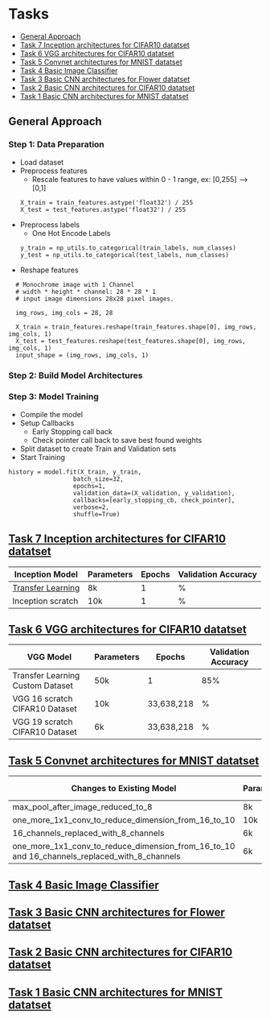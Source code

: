 # Tasks
- [General Approach](#general-approach)
- [Task 7 Inception architectures for CIFAR10 datatset](#task-7-inception-architectures-for-cifar10-datatset)
- [Task 6 VGG architectures for CIFAR10 datatset](#task-6-vgg-architectures-for-cifar10-datatset)
- [Task 5 Convnet architectures for MNIST datatset](#task-5-convnet-architectures-for-mnist-datatset)
- [Task 4 Basic Image Classifier](#task-4-basic-image-classifier)
- [Task 3 Basic CNN architectures for Flower datatset](#task-3-basic-cnn-architectures-for-flower-datatset)
- [Task 2 Basic CNN architectures for CIFAR10 datatset](#task-2-basic-cnn-architectures-for-cifar10-datatset)
- [Task 1 Basic CNN architectures for MNIST datatset](#task-1-basic-cnn-architectures-for-mnist-datatset)

## General Approach
### Step 1: Data Preparation
  - Load dataset
  - Preprocess features
    - Rescale features to have values within 0 - 1 range, ex: [0,255] --> [0,1]
    ```
    X_train = train_features.astype('float32') / 255
    X_test = test_features.astype('float32') / 255
    ```
  - Preprocess labels
    - One Hot Encode Labels
    ```
    y_train = np_utils.to_categorical(train_labels, num_classes)
    y_test = np_utils.to_categorical(test_labels, num_classes)
    ```
  - Reshape features
  ```
    # Monochrome image with 1 Channel
    # width * height * channel: 28 * 28 * 1
    # input image dimensions 28x28 pixel images.

    img_rows, img_cols = 28, 28

    X_train = train_features.reshape(train_features.shape[0], img_rows, img_cols, 1)
    X_test = test_features.reshape(test_features.shape[0], img_rows, img_cols, 1)
    input_shape = (img_rows, img_cols, 1)
  ```
  
### Step 2: Build Model Architectures
  
### Step 3: Model Training
  - Compile the model
  - Setup Callbacks
    - Early Stopping call back
    - Check pointer call back to save best found weights
  - Split dataset to create Train and Validation sets
  - Start Training
  ```
  history = model.fit(X_train, y_train,
                    batch_size=32,
                    epochs=1,
                    validation_data=(X_validation, y_validation),
                    callbacks=[early_stopping_cb, check_pointer],
                    verbose=2,
                    shuffle=True)
  ```
## [Task 7 Inception architectures for CIFAR10 datatset](https://github.com/sbhrwl/ComputerVision/blob/main/src/inception/inception_model_training.py)  
  | Inception Model           | Parameters | Epochs | Validation Accuracy |
  | ------------------------- | ---------- | -------| --------------------|
  | [Transfer Learning](https://github.com/sbhrwl/ComputerVision/blob/cf04f951ec58b51f819d93f2a7090425ade7a85a/src/inception/inception_transfer_learning.py)   | 8k         | 1      | %      |
  | Inception scratch   | 10k        | 1      | %      |

## [Task 6 VGG architectures for CIFAR10 datatset](https://github.com/sbhrwl/ComputerVision/blob/main/src/vgg/vgg_model_training.py)
  | VGG Model           | Parameters | Epochs | Validation Accuracy |
  | ------------------- | ---------- | -------| --------------------|
  | Transfer Learning Custom Dataset   | 50k        | 1      |85%   |
  | VGG 16 scratch CIFAR10 Dataset     | 10k        | 33,638,218      | %      |
  | VGG 19 scratch CIFAR10 Dataset     | 6k         | 33,638,218      | %      |

## [Task 5 Convnet architectures for MNIST datatset](https://github.com/sbhrwl/ComputerVision/blob/main/src/convnet_mnist/convnet_model_training.py)
  | Changes to Existing Model              | Parameters | Epochs | Validation Accuracy |
  | -------------------------------------- | ---------- | -------| --------------------|
  | max_pool_after_image_reduced_to_8      | 8k         | 1      | 92%      |
  | one_more_1x1_conv_to_reduce_dimension_from_16_to_10      | 10k         | 1      | 96%      |
  | 16_channels_replaced_with_8_channels      | 6k         | 2      | 98%      |
  | one_more_1x1_conv_to_reduce_dimension_from_16_to_10 and  16_channels_replaced_with_8_channels     | 6k         | 2      | 97%      |
  

## [Task 4 Basic Image Classifier](https://github.com/sbhrwl/ComputerVision/blob/main/src/basic_image_classifier/model_training.py)
## [Task 3 Basic CNN architectures for Flower datatset](https://colab.research.google.com/drive/1bxCs_T6PbcKh7v9FccGUEBj_rOjh861C?usp=sharing)
## [Task 2 Basic CNN architectures for CIFAR10 datatset](https://github.com/sbhrwl/ComputerVision/blob/main/src/basic_cnn_cifar10/model_training.py)
## [Task 1 Basic CNN architectures for MNIST datatset](https://github.com/sbhrwl/ComputerVision/blob/main/src/basic_cnn_mnist/model_training.py)

